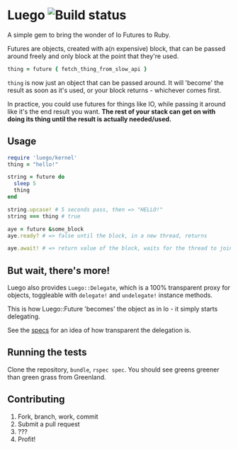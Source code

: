 Luego ![Build status](https://secure.travis-ci.org/brianewing/luego.png?branch=master)
=====

A simple gem to bring the wonder of Io Futures to Ruby.

Futures are objects, created with a(n expensive) block, that can be passed around freely and only block at the point that they're used.

```ruby
thing = future { fetch_thing_from_slow_api }
```

`thing` is now just an object that can be passed around. It will 'become' the result as soon as it's used, or your block returns - whichever comes first.

In practice, you could use futures for things like IO, while passing it around like it's the end result you want.
**The rest of your stack can get on with doing its thing until the result is actually needed/used.**

Usage
-----

```ruby
require 'luego/kernel'
thing = "hello!"

string = future do
  sleep 5
  thing
end

string.upcase! # 5 seconds pass, then => "HELLO!"
string === thing # true

aye = future &some_block
aye.ready? # => false until the block, in a new thread, returns

aye.await! # => return value of the block, waits for the thread to join
```

But wait, there's more!
--

Luego also provides `Luego::Delegate`, which is a 100% transparent proxy for objects, toggleable with `delegate!` and `undelegate!` instance methods.

This is how Luego::Future 'becomes' the object as in Io - it simply starts delegating.

See the [specs](http://github.com/brianewing/luego/tree/master/spec/delegate_spec.rb) for an idea of how transparent the delegation is.

Running the tests
-----------------

Clone the repository, `bundle`, `rspec spec`.
You should see greens greener than green grass from Greenland.

Contributing
------------

1. Fork, branch, work, commit
2. Submit a pull request
3. ???
4. Profit!